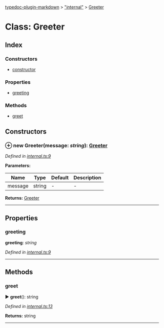 [typedoc-plugin-markdown](../index.md) > ["internal"](../modules/_internal_.md) > [Greeter](../classes/_internal_.greeter.md)



# Class: Greeter

## Index

### Constructors

* [constructor](_internal_.greeter.md#constructor)


### Properties

* [greeting](_internal_.greeter.md#greeting)


### Methods

* [greet](_internal_.greeter.md#greet)



## Constructors
<a id="constructor"></a>


### ⊕ **new Greeter**(message: *string*): [Greeter](_internal_.greeter.md)


*Defined in [internal.ts:9](https://github.com/tgreyuk/typedoc-plugin-markdown/blob/master/tests/src/internal.ts#L9)*

**Parameters:**

| Name  | Type                | Default | Description  |
| ------ | ------------------- | ------------ | ------------ |
| message  | string | - | - |





**Returns:** [Greeter](_internal_.greeter.md)

---


## Properties
<a id="greeting"></a>

###  greeting

**greeting**:  *string* 

*Defined in [internal.ts:9](https://github.com/tgreyuk/typedoc-plugin-markdown/blob/master/tests/src/internal.ts#L9)*




___


## Methods
<a id="greet"></a>

###  greet

► **greet**(): string



*Defined in [internal.ts:13](https://github.com/tgreyuk/typedoc-plugin-markdown/blob/master/tests/src/internal.ts#L13)*



**Returns:** string





___


